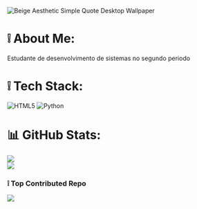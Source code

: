
![Beige Aesthetic Simple Quote Desktop Wallpaper](https://github.com/user-attachments/assets/e5677534-fe45-49cf-8a39-533c2c23693c)

# ❕ About Me:
Estudante de desenvolvimento de sistemas no segundo periodo<br>


# ❕ Tech Stack:
![HTML5](https://img.shields.io/badge/html5-%23E34F26.svg?style=for-the-badge&logo=html5&logoColor=white) ![Python](https://img.shields.io/badge/python-3670A0?style=for-the-badge&logo=python&logoColor=ffdd54) 
# 📊 GitHub Stats:
![](https://github-readme-stats.vercel.app/api?username=gcochito&theme=omni&hide_border=false&include_all_commits=false&count_private=false)<br/> 
![](https://github-readme-stats.vercel.app/api/top-langs/?username=gcochito&theme=omni&hide_border=false&include_all_commits=false&count_private=false&layout=compact)

### ❕ Top Contributed Repo
![](https://github-contributor-stats.vercel.app/api?username=gcochito&limit=5&theme=omni&combine_all_yearly_contributions=true)

<!-- Proudly created with GPRM ( https://gprm.itsvg.in ) -->
